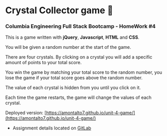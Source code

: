 # Crystal Collector game :gem:

### Columbia Engineering Full Stack Bootcamp - HomeWork #4

This is a game written with **jQuery**, **Javascript**, **HTML** and **CSS**.

You will be given a random number at the start of the game.

There are four crystals. By clicking on a crystal you will add a specific amount of points to your total score.

You win the game by matching your total score to the random number, you lose the game if your total score goes above the random number.

The value of each crystal is hidden from you until you click on it.

Each time the game restarts, the game will change the values of each crystal.

Deployed version: [https://amontalto7.github.io/unit-4-game/](https://amontalto7.github.io/unit-4-game/)

* Assignment details located on [GitLab](https://columbia.bootcampcontent.com/columbia-bootcamp/COLNYC201809FSF2/blob/master/01_homework/week_04/homework_instructions.md)
